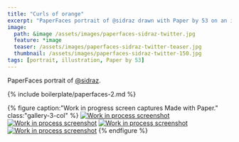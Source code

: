 ```yaml
---
title: "Curls of orange"
excerpt: "PaperFaces portrait of @sidraz drawn with Paper by 53 on an iPad."
image: 
  path: &image /assets/images/paperfaces-sidraz-twitter.jpg 
  feature: *image
  teaser: /assets/images/paperfaces-sidraz-twitter-teaser.jpg
  thumbnail: /assets/images/paperfaces-sidraz-twitter-150.jpg
tags: [portrait, illustration, Paper by 53]
---
```


PaperFaces portrait of [@sidraz](https://twitter.com/sidraz).

{% include boilerplate/paperfaces-2.md %}

{% figure caption:"Work in progress screen captures Made with Paper." class:"gallery-3-col" %}
[![Work in process screenshot](/assets/images/paperfaces-sidraz-process-1-600.jpg)](/assets/images/paperfaces-sidraz-process-1-lg.jpg) [![Work in process screenshot](/assets/images/paperfaces-sidraz-process-2-600.jpg)](/assets/images/paperfaces-sidraz-process-2-lg.jpg) [![Work in process screenshot](/assets/images/paperfaces-sidraz-process-3-600.jpg)](/assets/images/paperfaces-sidraz-process-3-lg.jpg) [![Work in process screenshot](/assets/images/paperfaces-sidraz-process-4-600.jpg)](/assets/images/paperfaces-sidraz-process-4-lg.jpg)
{% endfigure %}
